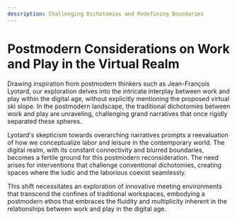 ```yaml
---
description: Challenging Dichotomies and Redefining Boundaries
---
```


# Postmodern Considerations on Work and Play in the Virtual Realm

Drawing inspiration from postmodern thinkers such as Jean-François Lyotard, our exploration delves into the intricate interplay between work and play within the digital age, without explicitly mentioning the proposed virtual ski slope. In the postmodern landscape, the traditional dichotomies between work and play are unraveling, challenging grand narratives that once rigidly separated these spheres.&#x20;

Lyotard's skepticism towards overarching narratives prompts a reevaluation of how we conceptualize labor and leisure in the contemporary world. The digital realm, with its constant connectivity and blurred boundaries, becomes a fertile ground for this postmodern reconsideration. The need arises for interventions that challenge conventional dichotomies, creating spaces where the ludic and the laborious coexist seamlessly.&#x20;

This shift necessitates an exploration of innovative meeting environments that transcend the confines of traditional workspaces, embodying a postmodern ethos that embraces the fluidity and multiplicity inherent in the relationships between work and play in the digital age.
